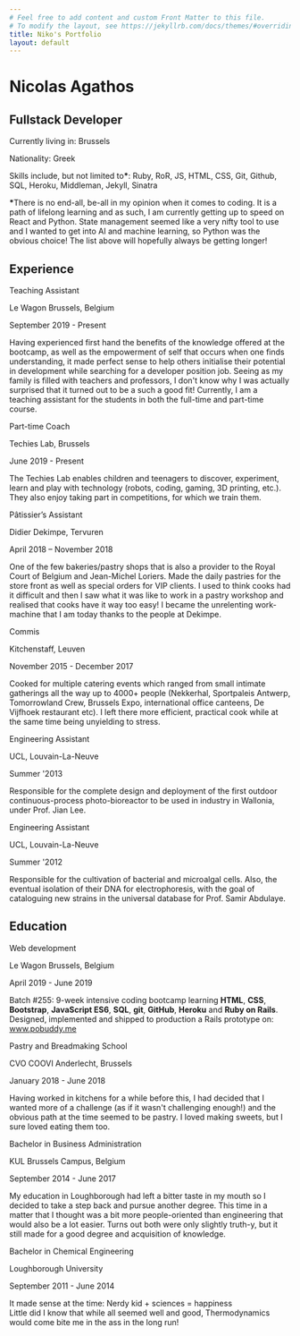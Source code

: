 ```yaml
---
# Feel free to add content and custom Front Matter to this file.
# To modify the layout, see https://jekyllrb.com/docs/themes/#overriding-theme-defaults
title: Niko's Portfolio
layout: default
---
```


<div class="section col-8" id="top-part">
  <div class="card">
    <div class="photo"></div>
  </div>
  <div class="section col-6" id="name-title-origin">
    <h1><strong>Nicolas Agathos</strong></h1>
    <div id="title">
      <h2>Fullstack Developer</h2>
    </div>
    <div id="residing">
      <p>Currently living in: Brussels</p>
    </div>
    <div id="origins">
      <p>Nationality: Greek</p>
    </div>
    <div id="links-contact">
      <a href="https://www.linkedin.com/in/nicolas-agathos/"><i class="fab fa-linkedin-in"></i></a>
      <a href="https://github.com/Disco-Chef"><i class="fab fa-github"></i></a>
      <a href="mailto: nicolas.agathos@gmail.com"><i class="fas fa-envelope"></i></a>
    </div>
  </div>
</div>
<!-- NEST SKILLS INSIDE DIV -->
<div class="section col-8 skills">
  <p>Skills include, but not limited to<strong>*</strong>: Ruby, RoR, JS, HTML, CSS, Git, Github, SQL, Heroku, Middleman, Jekyll, Sinatra</p>
<div class="section col-8 skills">
  <p><strong>*</strong>There is no end-all, be-all in my opinion when it comes to coding. It is a path of lifelong learning and as such, I am currently getting up to speed on React and Python. State management seemed like a very nifty tool to use and I wanted to get into AI and machine learning, so Python was the obvious choice! The list above will hopefully always be getting longer!</p>
</div>
</div>
<div id="middle-part" class="section col-8">
  <div class="experience-education">
    <h2>Experience</h2>
    <div class="section past-work-or-education">
    <div class="what-when">
      <div class="title">
        <p>Teaching Assistant</p>
      </div>
      <div class="location">
        <p>Le Wagon Brussels, Belgium</p>
      </div>
      <div class="date">
        <p>September 2019 - Present</p>
      </div>
    </div>
    <div class="section where">
      <p>Having experienced first hand the benefits of the knowledge offered at the bootcamp, as well as the empowerment of self that occurs when one finds understanding, it made perfect sense to help others initialise their potential in development while searching for a developer position job. Seeing as my family is filled with teachers and professors, I don't know why I was actually surprised that it turned out to be a such a good fit! Currently, I am a teaching assistant for the students in both the full-time and part-time course.</p>
    </div>
  </div>
    <div class="section past-work-or-education">
      <div class="what-when">
        <div class="title">
          <p>Part-time Coach</p>
        </div>
        <div class="location"><p>Techies Lab, Brussels</p>
        </div>
        <div class="date">
          <p>June 2019 - Present</p>
        </div>
      </div>
      <div class="section where">
        <p>The Techies Lab enables children and teenagers to discover, experiment, learn and play with technology (robots, coding, gaming, 3D printing, etc.). They also enjoy taking part in competitions, for which we train them.</p>
      </div>
    </div>
    <div class="section past-work-or-education">
      <div class="what-when">
        <div class="title">
          <p>Pâtissier’s Assistant</p>
        </div>
        <div class="location">
          <p>Didier Dekimpe, Tervuren</p>
        </div>
        <div class="date">
          <p>April 2018 – November 2018</p>
        </div>
      </div>
      <div class="section where">
        <p>One of the few bakeries/pastry shops that is also a provider to the Royal Court of Belgium and Jean-Michel Loriers. Made the daily pastries for the store front as well as special orders for VIP clients. I used to think cooks had it difficult and then I saw what it was like to work in a pastry workshop and realised that cooks have it way too easy! I became the unrelenting work-machine that I am today thanks to the people at Dekimpe.</p>
      </div>
    </div>
    <div class="section past-work-or-education">
      <div class="what-when">
        <div class="title">
          <p>Commis</p>
        </div>
        <div class="location">
          <p>Kitchenstaff, Leuven</p>
        </div>
        <div class="date">
          <p>November 2015 - December 2017</p>
        </div>
      </div>
      <div class="section where">
        <p>Cooked for multiple catering events which ranged from small intimate gatherings all the way up to 4000+ people (Nekkerhal, Sportpaleis Antwerp, Tomorrowland Crew, Brussels Expo, international office canteens, De Vijfhoek restaurant etc). I left there more efficient, practical cook while at the same time being unyielding to stress.</p>
      </div>
    </div>
    <div class="section past-work-or-education">
      <div class="what-when">
        <div class="title">
          <p>Engineering Assistant</p>
        </div>
        <div class="location">
          <p>UCL, Louvain-La-Neuve</p>
        </div>
        <div class="date">
          <p>Summer '2013</p>
        </div>
      </div>
      <div class="section where">
        <p>Responsible for the complete design and deployment of the first outdoor continuous-process photo-bioreactor to be used in industry in Wallonia, under Prof. Jian Lee.</p>
      </div>
    </div>
    <div class="section past-work-or-education">
      <div class="what-when">
        <div class="title">
          <p>Engineering Assistant</p>
        </div>
        <div class="location">
          <p>UCL, Louvain-La-Neuve</p>
        </div>
        <div class="date">
          <p>Summer '2012</p>
        </div>
      </div>
      <div class="section where">
        <p>Responsible for the cultivation of bacterial and microalgal cells. Also, the eventual isolation of their DNA for electrophoresis, with the goal of cataloguing new strains in the universal database for Prof. Samir Abdulaye.</p>
      </div>
    </div>
  </div>
</div>
<div class="section col-8" id="lower-part">
  <div class="experience-education">
    <h2>Education</h2>
  <div class="section past-work-or-education">
    <div class="what-when">
      <div class="title">
        <p>Web development</p>
      </div>
      <div class="location">
        <p>Le Wagon Brussels, Belgium</p>
      </div>
      <div class="date">
        <p>April 2019 - June 2019</p>
      </div>
    </div>
    <div class="section where">
      <p>Batch #255: 9-week intensive coding bootcamp learning <strong>HTML</strong>, <strong>CSS</strong>, <strong>Bootstrap</strong>, <strong>JavaScript ES6</strong>, <strong>SQL</strong>, <strong>git</strong>, <strong>GitHub</strong>, <strong>Heroku</strong> and <strong>Ruby on Rails</strong>. Designed, implemented and shipped to production a Rails prototype on: <a href="www.pobuddy.me/">www.pobuddy.me</a>
      </p>
    </div>
  </div>
  <div class="section past-work-or-education">
    <div class="what-when">
      <div class="title">
        <p>Pastry and Breadmaking School</p>
      </div>
      <div class="location">
        <p>CVO COOVI Anderlecht, Brussels</p>
      </div>
      <div class="date">
        <p>January 2018 - June 2018</p>
      </div>
    </div>
    <div class="section where">
      <p>Having worked in kitchens for a while before this, I had decided that I wanted more of a challenge (as if it wasn't challenging enough!) and the obvious path at the time seemed to be pastry. I loved making sweets, but I sure loved eating them too.</p>
    </div>
  </div>
  <div class="section past-work-or-education">
    <div class="what-when">
      <div class="title">
        <p>Bachelor in Business Administration</p>
      </div>
      <div class="location">
        <p>KUL Brussels Campus, Belgium</p>
      </div>
      <div class="date">
        <p>September 2014 - June 2017</p>
      </div>
    </div>
    <div class="section where">
      <p>My education in Loughborough had left a bitter taste in my mouth so I decided to take a step back and pursue another degree. This time in a matter that I thought was a bit more people-oriented than engineering that would also be a lot easier. Turns out both were only slightly truth-y, but it still made for a good degree and acquisition of knowledge.</p>
    </div>
  </div>
  <div class="section past-work-or-education">
    <div class="what-when">
      <div class="title">
        <p>Bachelor in Chemical Engineering</p>
      </div>
      <div class="location">
        <p>Loughborough University</p>
      </div>
      <div class="date">
        <p>September 2011 - June 2014</p>
      </div>
    </div>
    <div class="section where">
      <p>It made sense at the time: Nerdy kid + sciences = happiness
      <br>
      Little did I know that while all seemed well and good, Thermodynamics would come bite me in the ass in the long run!</p>
    </div>
  </div>
</div>
